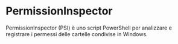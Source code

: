 # PermissionInspector
PermissionInspector (PSI) è uno script PowerShell per analizzare e registrare i permessi delle cartelle condivise in Windows.
